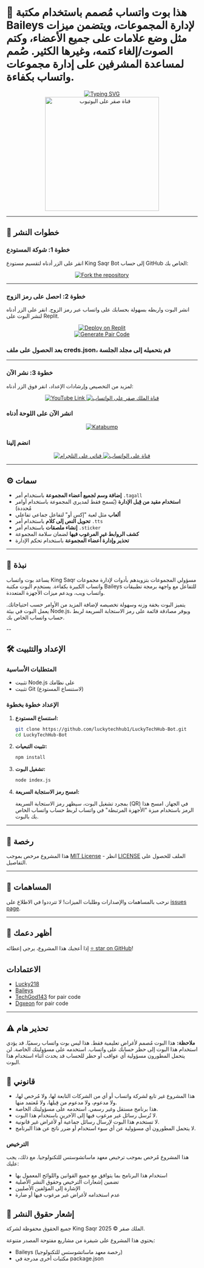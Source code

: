 
# 🤖 هذا بوت واتساب مُصمم باستخدام مكتبة Baileys لإدارة المجموعات، ويتضمن ميزات مثل وضع علامات على جميع الأعضاء، وكتم الصوت/إلغاء كتمه، وغيرها الكثير. صُمم لمساعدة المشرفين على إدارة مجموعات واتساب بكفاءة.

<div align="center"> 
  <a href="https://git.io/typing-svg"> 
    <img src="https://readme-typing-svg.demolab.com?font=Ribeye&size=50&pause=1000&color=33ff00&center=true&width=910&height=100&lines=KingSaqr-Bot;Whatsapp+S+A+Q+R++" alt="Typing SVG" />
  </a> 
</div> 

<div align="center"> 
  <a href="https://youtube.com/@king_saqr_1?si=e1eR_9Thjb3Z30ON"> 
    <img src="https://github.com/luckytechhub1/LuckyTechHub-Bot/blob/main/assets/bot_image.jpg" alt="قناة صقر على اليوتيوب" height="300"> 
  </a> 
</div>

---

## 🚀 خطوات النشر

### خطوة 1: شوكة المستودع

انقر على الزر أدناه لتقسيم مستودع King Saqr Bot إلى حساب GitHub الخاص بك:

<div align="center">
  <a href="https://github.com/luckytechhub1/LuckyTechHub-Bot/fork">
    <img src="https://img.shields.io/badge/Fork-Repository-blue?style=for-the-badge" alt="Fork the repository"/>
  </a>
</div>

---

### خطوة 2: احصل على رمز الزوج

انشر البوت واربطه بسهولة بحسابك على واتساب عبر رمز الزوج. انقر على الزر أدناه لنشر البوت على Replit.

<div align="center">
  <a href="https://replit.com/@DGXeon/Xeon-PairCode?v=1" target="_blank">
    <img src="https://img.shields.io/badge/GET%20PAIR%20CODE-Replit-success?style=for-the-badge" alt="Deploy on Replit"/>
  </a>
</div>

<div align="center">
  <a href="https://luckytechhub-bot-pair-code.onrender.com" target="_blank">
    <img src="https://img.shields.io/badge/GET%20PAIR%20CODE-Easy%20Method-ff4d4d?style=for-the-badge" alt="Generate Pair Code"/>
  </a>
</div>


### بعد الحصول على ملف creds.json، قم بتحميله إلى مجلد الجلسة

---

### خطوة 3: نشر الآن

لمزيد من التخصيص وإرشادات الإعداد، انقر فوق الزر أدناه:

<div align="center">
  <a href="https://kingsaqrsami.blogspot.com/2024/03/whatsapp-king-saqr.html?m=1">
    <img src="https://img.shields.io/badge/Blogger KING SAQR-dc3545?style=for-the-badge&logo=youtube" alt="YouTube Link"/>
  </a>
  <a href="https://bot-hosting.net/?aff=1068419752923508776">
    <img src="https://img.shields.io/badge/Deploy on Panel-28a745?style=for-the-badge" alt="قناة الملك صقر على الواتساب"/>
  </a>
</div>


### انشر الآن على اللوحة أدناه
<div align="center">
<a href="https://dashboard.katabump.com/auth/login#d6b7d6" target="_blank">
  <img src="https://img.shields.io/badge/King Saqr Bot-D6B7D6?style=for-the-badge&logo=server&logoColor=black" alt="Katabump"/>
</a>
</div>

### انضم إلينا

<div align="center">
  <a href="https://t.me/+T_8QE67Pn6tkMzNk">
    <img src="https://img.shields.io/badge/SAQR%20Telegram-0078E7?style=for-the-badge&logo=telegram&logoColor=white" alt="قناتي على التلجرام"/>
  </a>
  <a href="https://whatsapp.com/channel/0029VbBFUto2v1IwxHZ4w62Q">
    <img src="https://img.shields.io/badge/SAQR%20WhatsApp-25D366?style=for-the-badge&logo=whatsapp&logoColor=white" alt="قناة على الواتساب"/>
  </a>
</div>

---

## ⚙️ سمات

- **إضافة وسم لجميع أعضاء المجموعة** باستخدام أمر `.tagall`
- **استخدام مقيد من قِبل الإدارة** (يُسمح فقط لمديري المجموعة باستخدام أوامر مُحددة)
- **ألعاب** مثل لعبة "إكس أو" لتفاعل جماعي تفاعلي
- **تحويل النص إلى كلام** باستخدام أمر `.tts`
- **إنشاء ملصقات** باستخدام أمر `.sticker`
- **كشف الروابط غير المرغوب فيها** لضمان سلامة المجموعة
- **تحذير وإدارة أعضاء المجموعة** باستخدام تحكم الإدارة

---

## 📖 نبذة

يساعد بوت واتساب King Saqr مسؤولي المجموعات بتزويدهم بأدوات لإدارة مجموعات واتساب الكبيرة بكفاءة. يستخدم البوت مكتبة Baileys للتفاعل مع واجهة برمجة تطبيقات واتساب ويب، ويدعم ميزات الأجهزة المتعددة.

يتميز البوت بخفة وزنه وسهولة تخصيصه لإضافة المزيد من الأوامر حسب احتياجاتك. يعمل البوت في بيئة Node.js، ويوفر مصادقة قائمة على رمز الاستجابة السريعة لربط حساب واتساب الخاص بك.

--

## 🛠️ الإعداد والتثبيت

### المتطلبات الأساسية

- تثبيت Node.js على نظامك
- تثبيت Git (لاستنساخ المستودع)

### الإعداد خطوة بخطوة

1. **استنساخ المستودع:**

    ```bash
    git clone https://github.com/luckytechhub1/LuckyTechHub-Bot.git
    cd LuckyTechHub-Bot
    ```

2. **تثبيت التبعيات:**

    ```bash
    npm install
    ```

3. **تشغيل البوت:**

    ```bash
    node index.js
    ```

4. **امسح رمز الاستجابة السريعة:**

    بمجرد تشغيل البوت، سيظهر رمز الاستجابة السريعة (QR) في الجهاز. امسح هذا الرمز باستخدام ميزة "الأجهزة المرتبطة" في واتساب لربط حساب واتساب الخاص بك بالبوت.

---


## 📄 رخصة

هذا المشروع مرخص بموجب [MIT License](https://opensource.org/licenses/MIT) - انظر [LICENSE](https://github.com/luckytechhub1/LuckyTechHub-Bot/blob/main/LICENSE) الملف للحصول على التفاصيل.

---

## 🙌 المساهمات

نرحب بالمساهمات والإصدارات وطلبات الميزات! لا تترددوا في الاطلاع على [issues page](https://github.com/luckytechhub1/LuckyTechHub-Bot/issues).

---

## 🌟 أظهر دعمك
إذا أعجبك هذا المشروع، يرجى إعطائه [⭐️ star on GitHub](https://github.com/luckytechhub1/LuckyTechHub-Bot)!


## الاعتمادات

- [Lucky218](https://github.com/luckytechhub1)
- [Baileys](https://github.com/adiwajshing/Baileys)
- [TechGod143](https://github.com/TechGod143) for pair code
- [Dgxeon](https://github.com/Dgxeon) for pair code

---

## ⚠️ تحذير هام

**ملاحظة:** هذا البوت مُصمم لأغراض تعليمية فقط. هذا ليس بوت واتساب رسميًا. قد يؤدي استخدام هذا البوت إلى حظر حسابك على واتساب. استخدمه على مسؤوليتك الخاصة. لن يتحمل المطورون مسؤولية أي عواقب أو حظر للحساب قد يحدث أثناء استخدام هذا البوت.

## 📝 قانوني

- هذا المشروع غير تابع لشركة واتساب أو أي من الشركات التابعة لها، ولا مُرخص لها، ولا مدعوم، ولا مدعوم من قِبلها، ولا مُعتمد منها.
- هذا برنامج مستقل وغير رسمي. استخدمه على مسؤوليتك الخاصة.
- لا تُرسل رسائل غير مرغوب فيها إلى الآخرين باستخدام هذا البوت.
- لا تستخدم هذا البوت لإرسال رسائل جماعية أو لأغراض غير قانونية.
- لا يتحمل المطورون أي مسؤولية عن أي سوء استخدام أو ضرر ناتج عن هذا البرنامج.

### الترخيص
هذا المشروع مُرخص بموجب ترخيص معهد ماساتشوستس للتكنولوجيا.  مع ذلك، يجب عليك:
- استخدام هذا البرنامج بما يتوافق مع جميع القوانين واللوائح المعمول بها
- تضمين إشعارات الترخيص وحقوق النشر الأصلية
- الإشارة إلى المؤلفين الأصليين
- عدم استخدامه لأغراض غير مرغوب فيها أو ضارة

## 📜 إشعار حقوق النشر

جميع الحقوق محفوظة لشركة King Saqr الملك صقر © 2025.

يحتوي هذا المشروع على شيفرة من مشاريع مفتوحة المصدر متنوعة:
- Baileys (رخصة معهد ماساتشوستس للتكنولوجيا)
- مكتبات أخرى مدرجة في package.json

